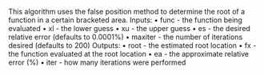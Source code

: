 This algorithm uses the false position method to determine the root of a function in a certain bracketed area.
Inputs:
• func - the function being evaluated
• xl - the lower guess
• xu - the upper guess
• es - the desired relative error (defaults to 0.0001%)
• maxiter - the number of iterations desired (defaults to 200)
Outputs:
• root - the estimated root location
• fx - the function evaluated at the root location
• ea - the approximate relative error (%)
• iter - how many iterations were performed
